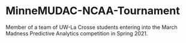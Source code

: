 # MinneMUDAC-NCAA-Tournament
Member of a team of UW-La Crosse students entering into the March Madness Predictive Analytics competition in Spring 2021.
